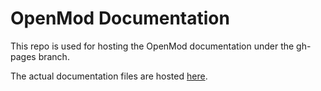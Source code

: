 # OpenMod Documentation
This repo is used for hosting the OpenMod documentation under the gh-pages branch.

The actual documentation files are hosted [here](https://github.com/openmod/openmod/tree/main/docs).